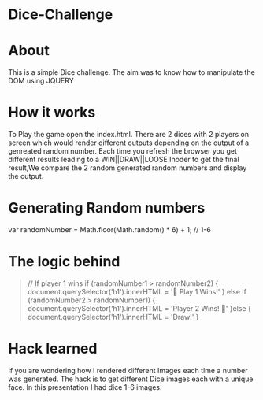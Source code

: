 # Dice-Challenge

# About
This is a simple Dice challenge.
The aim was to know how to manipulate the DOM using JQUERY

# How it works
To Play the game open the index.html.
There are 2 dices with 2 players on screen which would render different outputs depending on the output of a genreated random number.
Each time you refresh the browser you get different results leading to a WIN||DRAW||LOOSE
Inoder to get the final result,We compare the 2 random generated random numbers and display the output.

# Generating Random numbers
var randomNumber = Math.floor(Math.random() * 6) + 1; // 1-6


# The logic behind
> // If player 1 wins
if (randomNumber1 > randomNumber2) {
  document.querySelector('h1').innerHTML = '🚩 Play 1 Wins!'
}
else if (randomNumber2 > randomNumber1) {
  document.querySelector('h1').innerHTML = 'Player 2 Wins! 🚩'
}else {
  document.querySelector('h1').innerHTML = 'Draw!'
}


# Hack learned
If you are wondering how I rendered different Images each time a number was generated.
The hack is to get different Dice images each with a unique face.
In this presentation I had dice 1-6 images.

